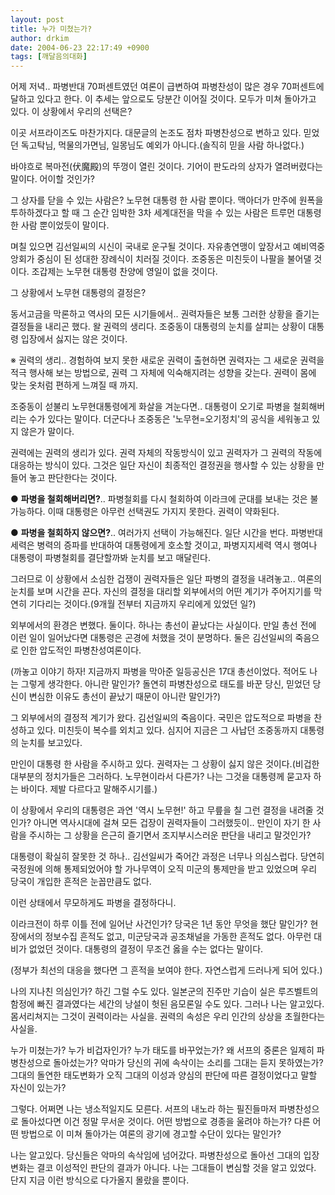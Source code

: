 ```yaml
---
layout: post
title: 누가 미쳤는가?
author: drkim
date: 2004-06-23 22:17:49 +0900
tags: [깨달음의대화]
---
```

어제 저녁.. 파병반대 70퍼센트였던 여론이 급변하여 파병찬성이 많은 경우 70퍼센트에 달하고 있다고 한다. 이 추세는 앞으로도 당분간 이어질 것이다. 모두가 미쳐 돌아가고 있다. 이 상황에서 우리의 선택은?    
  
이곳 서프라이즈도 마찬가지다. 대문글의 논조도 점차 파병찬성으로 변하고 있다. 믿었던 독고탁님, 먹물의가면님, 일몽님도 예외가 아니다.(솔직히 믿을 사람 하나없다.)    
  
바야흐로 복마전(伏魔殿)의 뚜껑이 열린 것이다. 기어이 판도라의 상자가 열려버렸다는 말이다. 어이할 것인가?    
  
그 상자를 닫을 수 있는 사람은? 노무현 대통령 한 사람 뿐이다. 맥아더가 만주에 원폭을 투하하겠다고 할 때 그 순간 임박한 3차 세계대전을 막을 수 있는 사람은 트루먼 대통령 한 사람 뿐이었듯이 말이다.    
  
며칠 있으면 김선일씨의 시신이 국내로 운구될 것이다. 자유총연맹이 앞장서고 예비역중앙회가 중심이 된 성대한 장례식이 치러질 것이다. 조중동은 미친듯이 나팔을 불어댈 것이다. 조갑제는 노무현 대통령 찬양에 영일이 없을 것이다.    
  
그 상황에서 노무현 대통령의 결정은?    
  
동서고금을 막론하고 역사의 모든 시기들에서.. 권력자들은 보통 그러한 상황을 즐기는 결정들을 내리곤 했다. 왈 권력의 생리다. 조중동이 대통령의 눈치를 살피는 상황이 대통령 입장에서 싫지는 않은 것이다.    
  
※ 권력의 생리.. 경험하여 보지 못한 새로운 권력이 출현하면 권력자는 그 새로운 권력을 적극 행사해 보는 방법으로, 권력 그 자체에 익숙해지려는 성향을 갖는다. 권력이 몸에 맞는 옷처럼 편하게 느껴질 때 까지.    
  
조중동이 섣불리 노무현대통령에게 화살을 겨눈다면.. 대통령이 오기로 파병을 철회해버리는 수가 있다는 말이다. 더군다나 조중동은 '노무현=오기정치'의 공식을 세워놓고 있지 않은가 말이다.    
  
권력에는 권력의 생리가 있다. 권력 자체의 작동방식이 있고 권력자가 그 권력의 작동에 대응하는 방식이 있다. 그것은 일단 자신이 최종적인 결정권을 행사할 수 있는 상황을 만들어 놓고 판단한다는 것이다.    
  
● **파병을 철회해버리면?**.. 파병철회를 다시 철회하여 이라크에 군대를 보내는 것은 불가능하다. 이때 대통령은 아무런 선택권도 가지지 못한다. 권력이 약화된다.    
  
● **파병을 철회하지 않으면?**.. 여러가지 선택이 가능해진다. 일단 시간을 번다. 파병반대세력은 병력의 증파를 반대하여 대통령에게 호소할 것이고, 파병지지세력 역시 행여나 대통령이 파병철회를 결단할까봐 눈치를 보고 매달린다.    
  
그러므로 이 상황에서 소심한 겁쟁이 권력자들은 일단 파병의 결정을 내려놓고.. 여론의 눈치를 보며 시간을 끈다. 자신의 결정을 대리할 외부에서의 어떤 계기가 주어지기를 막연히 기다리는 것이다.(9개월 전부터 지금까지 우리에게 있었던 일?)    
  
외부에서의 환경은 변했다. 둘이다. 하나는 총선이 끝났다는 사실이다. 만일 총선 전에 이런 일이 일어났다면 대통령은 곤경에 처했을 것이 분명하다. 둘은 김선일씨의 죽음으로 인한 압도적인 파병찬성여론이다.    
  
(까놓고 이야기 하자! 지금까지 파병을 막아준 일등공신은 17대 총선이었다. 적어도 나는 그렇게 생각한다. 아니란 말인가? 돌연히 파병찬성으로 태도를 바꾼 당신, 믿었던 당신이 변심한 이유도 총선이 끝났기 때문이 아니란 말인가?)    
  
그 외부에서의 결정적 계기가 왔다. 김선일씨의 죽음이다. 국민은 압도적으로 파병을 찬성하고 있다. 미친듯이 복수를 외치고 있다. 심지어 지금은 그 사납던 조중동까지 대통령의 눈치를 보고있다.    
  
만인이 대통령 한 사람을 주시하고 있다. 권력자는 그 상황이 싫지 않은 것이다.(비겁한 대부분의 정치가들은 그러하다. 노무현이라서 다른가? 나는 그것을 대통령께 묻고자 하는 바이다. 제발 다르다고 말해주시기를.)    
  
이 상황에서 우리의 대통령은 과연 '역시 노무현!' 하고 무릎을 칠 그런 결정을 내려줄 것인가? 아니면 역사시대에 걸쳐 모든 겁장이 권력자들이 그러했듯이.. 만인이 자기 한 사람을 주시하는 그 상황을 은근히 즐기면서 조지부시스러운 판단을 내리고 말것인가?    
  
대통령이 확실히 잘못한 것 하나.. 김선일씨가 죽어간 과정은 너무나 의심스럽다. 당연히 국정원에 의해 통제되었어야 할 가나무역이 오직 미군의 통제만을 받고 있었으며 우리 당국이 개입한 흔적은 눈꼽만큼도 없다. 
  
  
이런 상태에서 무모하게도 파병을 결정하다니.    
  
이라크전이 하루 이틀 전에 일어난 사건인가? 당국은 1년 동안 무엇을 했단 말인가? 현장에서의 정보수집 흔적도 없고, 미군당국과 공조채널을 가동한 흔적도 없다. 아무런 대비가 없었던 것이다. 대통령의 결정이 무조건 옳을 수는 없다는 말이다.    
  
(정부가 최선의 대응을 했다면 그 흔적을 보여야 한다. 자연스럽게 드러나게 되어 있다.)    
  
나의 지나친 의심인가? 하긴 그럴 수도 있다. 일본군의 진주만 기습이 실은 루즈벨트의 함정에 빠진 결과였다는 세간의 낭설이 헛된 음모론일 수도 있다. 그러나 나는 알고있다. 몸서리쳐지는 그것이 권력이라는 사실을. 권력의 속성은 우리 인간의 상상을 초월한다는 사실을.    
  
누가 미쳤는가? 누가 비겁자인가? 누가 태도를 바꾸었는가? 왜 서프의 중론은 일제히 파병찬성으로 돌아섰는가? 악마가 당신의 귀에 속삭이는 소리를 그대는 듣지 못하였는가? 그대의 돌연한 태도변화가 오직 그대의 이성과 양심의 판단에 따른 결정이었다고 말할 자신이 있는가?    
  
그렇다. 어쩌면 나는 냉소적일지도 모른다. 서프의 내노라 하는 필진들마저 파병찬성으로 돌아섰다면 이건 정말 무서운 것이다. 어떤 방법으로 경종을 울려야 하는가? 다른 어떤 방법으로 이 미쳐 돌아가는 여론의 광기에 경고할 수단이 있다는 말인가?    
  
나는 알고있다. 당신들은 악마의 속삭임에 넘어갔다. 파병찬성으로 돌아선 그대의 입장변화는 결코 이성적인 판단의 결과가 아니다. 나는 그대들이 변심할 것을 알고 있었다. 단지 지금 이런 방식으로 다가올지 몰랐을 뿐이다.